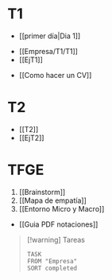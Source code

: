# T1
+ [[primer día|Dia 1]]
- [[Empresa/T1/T1]]
- [[EjT1]]
+ [[Como hacer un CV]]

# T2
- [[T2]]
- [[EjT2]]

# TFGE
1. [[Brainstorm]]
2. [[Mapa de empatía]]
3. [[Entorno Micro y Macro]] 
+ [[Guia PDF notaciones]]




> [!warning] Tareas
> ```dataview
> TASK 
> FROM "Empresa"
> SORT completed
> ```
